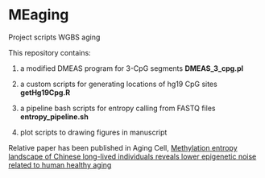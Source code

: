 # MEaging
Project scripts WGBS aging

This repository contains:

1. a modified DMEAS program for 3-CpG segments **DMEAS_3_cpg.pl**

2. a custom scripts for generating locations of hg19 CpG sites **getHg19Cpg.R**

3. a pipeline bash scripts for entropy calling from FASTQ files **entropy_pipeline.sh**

4. plot scripts to drawing figures in manuscript


Relative paper has been published in Aging Cell, [Methylation entropy landscape of Chinese long-lived individuals reveals lower epigenetic noise related to human healthy aging](https://onlinelibrary.wiley.com/doi/10.1111/acel.14163)
